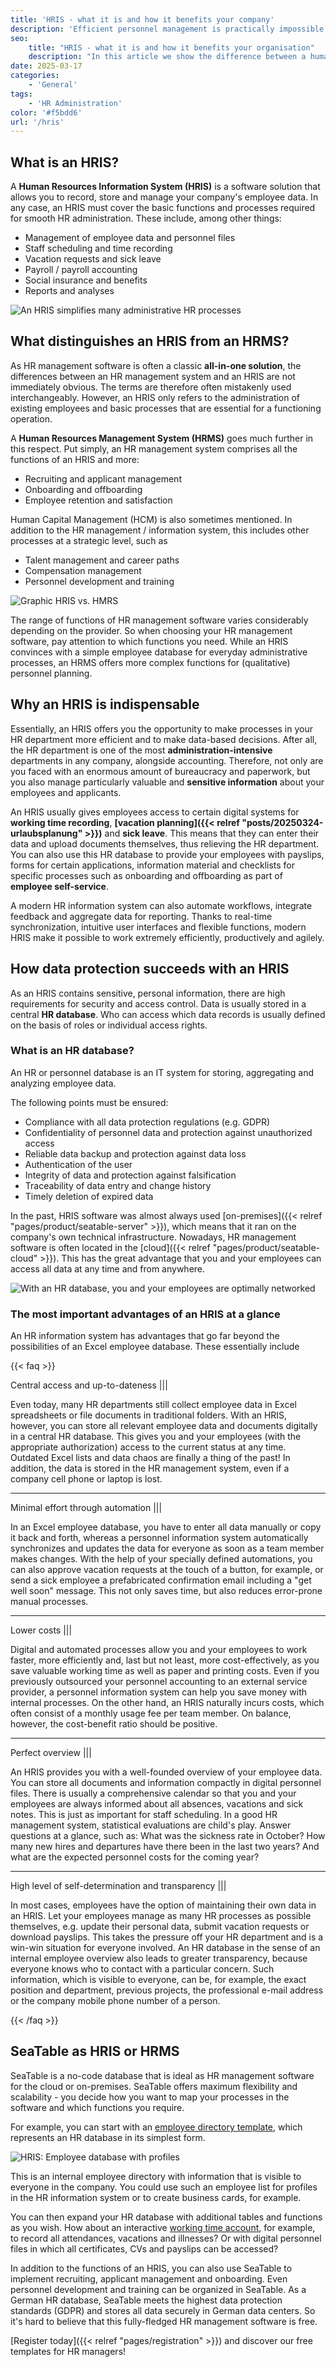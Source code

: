```yaml
---
title: 'HRIS - what it is and how it benefits your company'
description: 'Efficient personnel management is practically impossible these days without an HRIS (Human Resources Information System) - at least if your company has reached a certain size. In this article, we take a look at the difference between a human resources information system (HRIS) and a human resources management system (HRMS) and discuss how you can make your HR management more efficient with software that includes an HR database.'
seo:
    title: "HRIS - what it is and how it benefits your organisation"
    description: "In this article we show the difference between a human resources information system (HRIS) and a human resources management system (HRMS)"
date: 2025-03-17
categories:
    - 'General'
tags:
    - 'HR Administration'
color: '#f5bdd6'
url: '/hris'
---
```


## What is an HRIS?

A **Human Resources Information System (HRIS)** is a software solution that allows you to record, store and manage your company's employee data. In any case, an HRIS must cover the basic functions and processes required for smooth HR administration. These include, among other things:

- Management of employee data and personnel files
- Staff scheduling and time recording
- Vacation requests and sick leave
- Payroll / payroll accounting
- Social insurance and benefits
- Reports and analyses

![An HRIS simplifies many administrative HR processes](Mitarbeiterverzeichnis.jpg)

## What distinguishes an HRIS from an HRMS?

As HR management software is often a classic **all-in-one solution**, the differences between an HR management system and an HRIS are not immediately obvious. The terms are therefore often mistakenly used interchangeably. However, an HRIS only refers to the administration of existing employees and basic processes that are essential for a functioning operation.

A **Human Resources Management System (HRMS)** goes much further in this respect. Put simply, an HR management system comprises all the functions of an HRIS and more:

- Recruiting and applicant management
- Onboarding and offboarding
- Employee retention and satisfaction

Human Capital Management (HCM) is also sometimes mentioned. In addition to the HR management / information system, this includes other processes at a strategic level, such as

- Talent management and career paths
- Compensation management
- Personnel development and training

![Graphic HRIS vs. HMRS](Grafik-HRIS-vs-HMRS.jpg)

The range of functions of HR management software varies considerably depending on the provider. So when choosing your HR management software, pay attention to which functions you need. While an HRIS convinces with a simple employee database for everyday administrative processes, an HRMS offers more complex functions for (qualitative) personnel planning.

## Why an HRIS is indispensable

Essentially, an HRIS offers you the opportunity to make processes in your HR department more efficient and to make data-based decisions. After all, the HR department is one of the most **administration-intensive** departments in any company, alongside accounting. Therefore, not only are you faced with an enormous amount of bureaucracy and paperwork, but you also manage particularly valuable and **sensitive information** about your employees and applicants.

An HRIS usually gives employees access to certain digital systems for **working time recording**, **[vacation planning]({{< relref "posts/20250324-urlaubsplanung" >}})** and **sick leave**. This means that they can enter their data and upload documents themselves, thus relieving the HR department. You can also use this HR database to provide your employees with payslips, forms for certain applications, information material and checklists for specific processes such as onboarding and offboarding as part of **employee self-service**.

A modern HR information system can also automate workflows, integrate feedback and aggregate data for reporting. Thanks to real-time synchronization, intuitive user interfaces and flexible functions, modern HRIS make it possible to work extremely efficiently, productively and agilely.

## How data protection succeeds with an HRIS

As an HRIS contains sensitive, personal information, there are high requirements for security and access control. Data is usually stored in a central **HR database**. Who can access which data records is usually defined on the basis of roles or individual access rights.

### What is an HR database?

An HR or personnel database is an IT system for storing, aggregating and analyzing employee data.

The following points must be ensured:

- Compliance with all data protection regulations (e.g. GDPR)
- Confidentiality of personnel data and protection against unauthorized access
- Reliable data backup and protection against data loss
- Authentication of the user
- Integrity of data and protection against falsification
- Traceability of data entry and change history
- Timely deletion of expired data

In the past, HRIS software was almost always used [on-premises]({{< relref "pages/product/seatable-server" >}}), which means that it ran on the company's own technical infrastructure. Nowadays, HR management software is often located in the [cloud]({{< relref "pages/product/seatable-cloud" >}}). This has the great advantage that you and your employees can access all data at any time and from anywhere.

![With an HR database, you and your employees are optimally networked](Mitarbeiterverzeichnis2.jpg)

### The most important advantages of an HRIS at a glance

An HR information system has advantages that go far beyond the possibilities of an Excel employee database. These essentially include

{{< faq >}}

Central access and up-to-dateness |||

Even today, many HR departments still collect employee data in Excel spreadsheets or file documents in traditional folders. With an HRIS, however, you can store all relevant employee data and documents digitally in a central HR database. This gives you and your employees (with the appropriate authorization) access to the current status at any time. Outdated Excel lists and data chaos are finally a thing of the past! In addition, the data is stored in the HR management system, even if a company cell phone or laptop is lost.

---

Minimal effort through automation |||

In an Excel employee database, you have to enter all data manually or copy it back and forth, whereas a personnel information system automatically synchronizes and updates the data for everyone as soon as a team member makes changes. With the help of your specially defined automations, you can also approve vacation requests at the touch of a button, for example, or send a sick employee a prefabricated confirmation email including a "get well soon" message. This not only saves time, but also reduces error-prone manual processes.

---

Lower costs |||

Digital and automated processes allow you and your employees to work faster, more efficiently and, last but not least, more cost-effectively, as you save valuable working time as well as paper and printing costs. Even if you previously outsourced your personnel accounting to an external service provider, a personnel information system can help you save money with internal processes. On the other hand, an HRIS naturally incurs costs, which often consist of a monthly usage fee per team member. On balance, however, the cost-benefit ratio should be positive.

---

Perfect overview |||

An HRIS provides you with a well-founded overview of your employee data. You can store all documents and information compactly in digital personnel files. There is usually a comprehensive calendar so that you and your employees are always informed about all absences, vacations and sick notes. This is just as important for staff scheduling. In a good HR management system, statistical evaluations are child's play. Answer questions at a glance, such as: What was the sickness rate in October? How many new hires and departures have there been in the last two years? And what are the expected personnel costs for the coming year?

---

High level of self-determination and transparency |||

In most cases, employees have the option of maintaining their own data in an HRIS. Let your employees manage as many HR processes as possible themselves, e.g. update their personal data, submit vacation requests or download payslips. This takes the pressure off your HR department and is a win-win situation for everyone involved. An HR database in the sense of an internal employee overview also leads to greater transparency, because everyone knows who to contact with a particular concern. Such information, which is visible to everyone, can be, for example, the exact position and department, previous projects, the professional e-mail address or the company mobile phone number of a person.

{{< /faq >}}

## SeaTable as HRIS or HRMS

SeaTable is a no-code database that is ideal as HR management software for the cloud or on-premises. SeaTable offers maximum flexibility and scalability - you decide how you want to map your processes in the software and which functions you require.

For example, you can start with an [employee directory template](https://seatable.io/vorlage/ijapmslssfu7r-6q6x9boq/), which represents an HR database in its simplest form.

![HRIS: Employee database with profiles](Mitarbeiterdatenbank-mit-Profilen.jpg)

This is an internal employee directory with information that is visible to everyone in the company. You could use such an employee list for profiles in the HR information system or to create business cards, for example.

You can then expand your HR database with additional tables and functions as you wish. How about an interactive [working time account](https://seatable.io/vorlage/fyp0x2y-s-ut3m-wcbpzbq/), for example, to record all attendances, vacations and illnesses? Or with digital personnel files in which all certificates, CVs and payslips can be accessed?

In addition to the functions of an HRIS, you can also use SeaTable to implement recruiting, applicant management and onboarding. Even personnel development and training can be organized in SeaTable. As a German HR database, SeaTable meets the highest data protection standards (GDPR) and stores all data securely in German data centers. So it's hard to believe that this fully-fledged HR management software is free.

[Register today]({{< relref "pages/registration" >}}) and discover our free templates for HR managers!